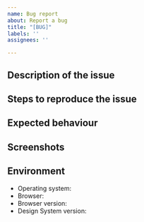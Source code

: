 ```yaml
---
name: Bug report
about: Report a bug
title: "[BUG]"
labels: ''
assignees: ''

---
```


## Description of the issue

<!-- A clear and concise summary of what the bug is. -->

## Steps to reproduce the issue

<!-- How can we reproduce this issue?  -->

## Expected behaviour

<!-- A clear and concise description of what you expected to happen. -->

## Screenshots

<!-- Add screenshots to help explain your problem if they would be helpful. -->

## Environment

<!-- This information will help us to reproduce your issue. -->

- Operating system:
- Browser:
- Browser version:
- Design System version:
